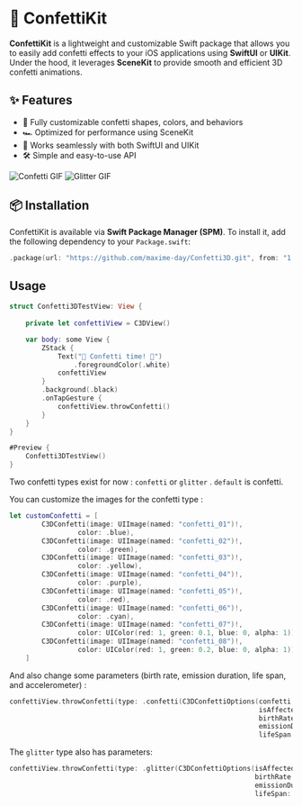 # 🎉 ConfettiKit

**ConfettiKit** is a lightweight and customizable Swift package that allows you to easily add confetti effects to your iOS applications using **SwiftUI** or **UIKit**. Under the hood, it leverages **SceneKit** to provide smooth and efficient 3D confetti animations.

## ✨ Features

- 🎨 Fully customizable confetti shapes, colors, and behaviors  
- 🏎️ Optimized for performance using SceneKit  
- 📱 Works seamlessly with both SwiftUI and UIKit  
- 🛠️ Simple and easy-to-use API  

![Confetti GIF](confetti.gif)
![Glitter GIF](glitter.gif)

## 📦 Installation

ConfettiKit is available via **Swift Package Manager (SPM)**. To install it, add the following dependency to your `Package.swift`:

```swift
.package(url: "https://github.com/maxime-day/Confetti3D.git", from: "1.0.0")
```

## Usage 

``` swift
struct Confetti3DTestView: View {
    
    private let confettiView = C3DView()

    var body: some View {
        ZStack {
            Text("🎉 Confetti time! 🎉")
                .foregroundColor(.white)
            confettiView
        }
        .background(.black)
        .onTapGesture {
            confettiView.throwConfetti()
        }
    }
}

#Preview {
    Confetti3DTestView()
}
```

Two confetti types exist for now : `confetti` or `glitter` . `default` is confetti. 

You can customize the images for the confetti type : 

```swift
let customConfetti = [
        C3DConfetti(image: UIImage(named: "confetti_01")!,
                 color: .blue),
        C3DConfetti(image: UIImage(named: "confetti_02")!,
                 color: .green),
        C3DConfetti(image: UIImage(named: "confetti_03")!,
                 color: .yellow),
        C3DConfetti(image: UIImage(named: "confetti_04")!,
                 color: .purple),
        C3DConfetti(image: UIImage(named: "confetti_05")!,
                 color: .red),
        C3DConfetti(image: UIImage(named: "confetti_06")!,
                 color: .cyan),
        C3DConfetti(image: UIImage(named: "confetti_07")!,
                 color: UIColor(red: 1, green: 0.1, blue: 0, alpha: 1)), // Orange
        C3DConfetti(image: UIImage(named: "confetti_08")!,
                 color: UIColor(red: 1, green: 0.2, blue: 0, alpha: 1)), // Gold
    ]
```

And also change some parameters (birth rate, emission duration, life span, and accelerometer) : 

```swift
confettiView.throwConfetti(type: .confetti(C3DConfettiOptions(confetti: customConfetti,
                                                              isAffectedByGravity: true,
                                                              birthRate: 20,
                                                              emissionDuration: 3,
                                                              lifeSpan: 15)))
``` 

The `glitter` type also has parameters: 

```swift
confettiView.throwConfetti(type: .glitter(C3DConfettiOptions(isAffectedByGravity: true,
                                                             birthRate: 20,
                                                             emissionDuration: 3,
                                                             lifeSpan: 15)))
```
